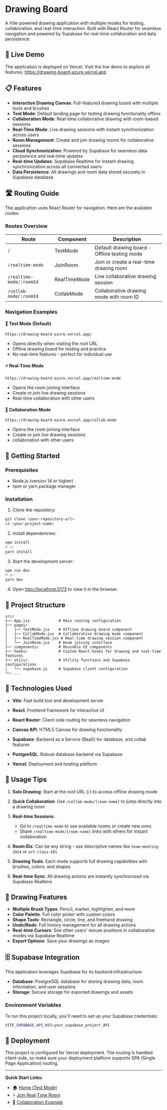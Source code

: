 # Drawing Board

A Vite-powered drawing application with multiple modes for testing, collaboration, and real-time interaction. Built with React Router for seamless navigation and powered by Supabase for real-time collaboration and data persistence.

## 🚀 Live Demo

The application is deployed on Vercel. Visit the live demo to explore all features.
https://drawing-board-azure.vercel.app

## 📋 Features

- **Interactive Drawing Canvas**: Full-featured drawing board with multiple tools and brushes
- **Test Mode**: Default landing page for testing drawing functionality offline
- **Collaboration Mode**: Real-time collaborative drawing with room-based sessions
- **Real-Time Mode**: Live drawing sessions with instant synchronization across users
- **Room Management**: Create and join drawing rooms for collaborative sessions
- **Cloud Synchronization**: Powered by Supabase for seamless data persistence and real-time updates
- **Real-time Updates**: Supabase Realtime for instant drawing synchronization across all connected users
- **Data Persistence**: All drawings and room data stored securely in Supabase database

## 🛣️ Routing Guide

The application uses React Router for navigation. Here are the available routes:

### Routes Overview

| Route | Component | Description |
|-------|-----------|-------------|
| `/` | TestMode | Default drawing board - Offline testing mode |
| `/realtime-mode` | JoinRoom | Join or create a real-time drawing room |
| `/realtime-mode/:roomId` | RealTimeMode | Live collaborative drawing session |
| `/collab-mode/:roomId` | CollabMode | Collaborative drawing mode with room ID |

### Navigation Examples

#### 🧪 Test Mode (Default)
```
https://drawing-board-azure.vercel.app/
```
- Opens directly when visiting the root URL
- Offline drawing board for testing and practice
- No real-time features - perfect for individual use

#### ⚡ Real-Time Mode
```
https://drawing-board-azure.vercel.app/realtime-mode
```
- Opens the room joining interface
- Create or join live drawing sessions
- Real-time collaboration with other users

#### 🤝 Collaboration Mode
```
https://drawing-board-azure.vercel.app/collab-mode
```
- Opens the room joining interface
- Create or join live drawing sessions
- collaboration with other users



## 🚀 Getting Started

### Prerequisites
- Node.js (version 14 or higher)
- npm or yarn package manager

### Installation

1. Clone the repository:
```bash
git clone <your-repository-url>
cd <your-project-name>
```

2. Install dependencies:
```bash
npm install
# or
yarn install
```

3. Start the development server:
```bash
npm run dev
# or
yarn dev
```

4. Open [http://localhost:5173](http://localhost:5173) to view it in the browser.

## 📁 Project Structure

```
src/
├── App.jsx             # Main routing configuration
├── pages/
│   ├── TestMode.jsx    # Offline drawing board component
│   ├── CollabMode.jsx  # Collaborative drawing mode component
│   ├── RealTimeMode.jsx # Real-time drawing session component
│   └── JoinRoom.jsx    # Room joining interface
├── components/         # Reusable UI components
├── hooks/              # Custom React hooks for drawing and real-time features
├── utils/              # Utility functions and Supabase configurations
│   └── supabase.js     # Supabase client configuration
└── ...
```

## 🔧 Technologies Used

- **Vite**: Fast build tool and development server
- **React**: Frontend framework for interactive UI
- **React Router**: Client-side routing for seamless navigation
- **Canvas API**: HTML5 Canvas for drawing functionality
- **Supabase**: Backend as a Service (BaaS) for database, and collab features

- **PostgreSQL**: Robust database backend via Supabase
- **Vercel**: Deployment and hosting platform

## 📖 Usage Tips

1. **Solo Drawing**: Start at the root URL (`/`) to access offline drawing mode
2. **Quick Collaboration**: Use `/collab-mode/[room-name]` to jump directly into a drawing room
3. **Real-time Sessions**: 
   - Go to `/realtime-mode` to see available rooms or create new ones
   - Share `/realtime-mode/[room-name]` links with others for instant collaboration
4. **Room IDs**: Can be any string - use descriptive names like `team-meeting-2024` or `art-class-101`
5. **Drawing Tools**: Each mode supports full drawing capabilities with brushes, colors, and shapes

7. **Real-time Sync**: All drawing actions are instantly synchronized via Supabase Realtime

## 🎨 Drawing Features

- **Multiple Brush Types**: Pencil, marker, highlighter, and more
- **Color Palette**: Full color picker with custom colors
- **Shape Tools**: Rectangle, circle, line, and freehand drawing
- **Undo/Redo**: Full history management for all drawing actions
- **Real-time Cursors**: See other users' mouse positions in collaborative modes via Supabase Realtime
- **Export Options**: Save your drawings as images

## 🗄️ Supabase Integration

This application leverages Supabase for its backend infrastructure:

- **Database**: PostgreSQL database for storing drawing data, room information, and user sessions
- **Storage**: Secure storage for exported drawings and assets

### Environment Variables

To run this project locally, you'll need to set up your Supabase credentials:

```bash
VITE_SUPABASE_API_KEY=your_supabase_project_API

```

## 🚀 Deployment

This project is configured for Vercel deployment. The routing is handled client-side, so make sure your deployment platform supports SPA (Single Page Application) routing.


---

**Quick Start Links:**
- 🏠 [Home (Test Mode)](https://drawing-board-azure.vercel.app/)
- ⚡ [Join Real-Time Room](https://drawing-board-azure.vercel.app/realtime-mode)
- 🤝 [Collaboration Example](https://drawing-board-azure.vercel.app/collab-mode)

